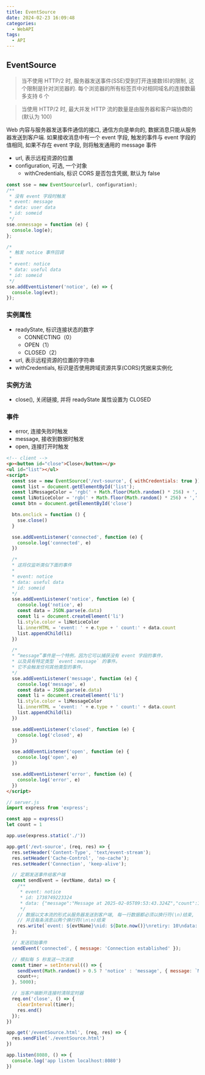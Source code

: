 ```yaml
---
title: EventSource
date: 2024-02-23 16:09:48
categories:
  - WebAPI
tags:
  - API
---
```


## EventSource

> 当不使用 HTTP/2 时, 服务器发送事件(SSE)受到打开连接数(6)的限制, 这个限制是针对浏览器的. 每个浏览器的所有标签页中对相同域名的连接数最多支持 6 个

> 当使用 HTTP/2 时, 最大并发 HTTP 流的数量是由服务器和客户端协商的(默认为 100)

Web 内容与服务器发送事件通信的接口, 通信方向是单向的, 数据消息只能从服务器发送到客户端. 如果接收消息中有一个 event 字段, 触发的事件与 event 字段的值相同, 如果不存在 event 字段, 则将触发通用的 message 事件

- url, 表示远程资源的位置
- configuration, 可选, 一个对象
  - withCredentials, 标识 CORS 是否包含凭据, 默认为 false

```javascript
const sse = new EventSource(url, configuration);
/**
 * 没有 event 字段时触发
 * event: message
 * data: user data
 * id: someid
 */
sse.onmessage = function (e) {
  console.log(e);
};

/*
 * 触发 notice 事件回调
 *
 * event: notice
 * data: useful data
 * id: someid
 */
sse.addEventListener('notice', (e) => {
  console.log(evt);
});
```

<!-- more -->

### 实例属性

- readyState, 标识连接状态的数字
  - CONNECTING（0）
  - OPEN（1）
  - CLOSED（2）
- url, 表示远程资源的位置的字符串
- withCredentials, 标识是否使用跨域资源共享(CORS)凭据来实例化

### 实例方法

- close(), 关闭链接, 并将 readyState 属性设置为 CLOSED

### 事件

- error, 连接失败时触发
- message, 接收到数据时触发
- open, 连接打开时触发

```html
<!-- client -->
<p><button id="close">Close</button></p>
<ul id="list"></ul>
<script>
  const sse = new EventSource('/evt-source', { withCredentials: true });
  const list = document.getElementById('list');
  const liMessageColor = 'rgb(' + Math.floor(Math.random() * 256) + ',' + Math.floor(Math.random() * 256) + ',' + Math.floor(Math.random() * 256) + ')'
  const liNoticeColor = 'rgb(' + Math.floor(Math.random() * 256) + ',' + Math.floor(Math.random() * 256) + ',' + Math.floor(Math.random() * 256) + ')'
  const btn = document.getElementById('close')

  btn.onclick = function () {
    sse.close()
  }

  sse.addEventListener('connected', function (e) {
    console.log('connected', e)
  })

  /*
  * 这将仅监听类似下面的事件
  *
  * event: notice
  * data: useful data
  * id: someid
  */
  sse.addEventListener('notice', function (e) {
    console.log('notice', e)
    const data = JSON.parse(e.data)
    const li = document.createElement('li')
    li.style.color = liNoticeColor
    li.innerHTML = 'event: ' + e.type + ' count:' + data.count
    list.appendChild(li)
  })

  /*
  * “message”事件是一个特例，因为它可以捕获没有 event 字段的事件，
  * 以及具有特定类型 `event：message` 的事件。
  * 它不会触发任何其他类型的事件。
  */
  sse.addEventListener('message', function (e) {
    console.log('message', e)
    const data = JSON.parse(e.data)
    const li = document.createElement('li')
    li.style.color = liMessageColor
    li.innerHTML = 'event: ' + e.type + ' count:' + data.count
    list.appendChild(li)
  })

  sse.addEventListener('closed', function (e) {
    console.log('closed', e)
  })

  sse.addEventListener('open', function (e) {
    console.log('open', e)
  })

  sse.addEventListener('error', function (e) {
    console.log('error', e)
  })
</script>
```

```javascript
// server.js
import express from 'express';

const app = express()
let count = 1

app.use(express.static('./'))

app.get('/evt-source', (req, res) => {
  res.setHeader('Content-Type', 'text/event-stream');
  res.setHeader('Cache-Control', 'no-cache');
  res.setHeader('Connection', 'keep-alive');

  // 定期发送事件给客户端
  const sendEvent = (evtName, data) => {
    /**
     * event: notice
     * id: 1738749223324
     * data: {"message":"Message at 2025-02-05T09:53:43.324Z","count":1}
     */
    // 数据以文本流的形式从服务器发送到客户端, 每一行数据都必须以换行符(\n)结束, 
    // 并且每条消息以两个换行符(\n\n)结束
    res.write(`event: ${evtName}\nid: ${Date.now()}\nretiry: 10\ndata: ${JSON.stringify(data)}\n\n`);
  };

  // 发送初始事件
  sendEvent('connected', { message: 'Connection established' });

  // 模拟每 5 秒发送一次消息
  const timer = setInterval(() => {
    sendEvent(Math.random() > 0.5 ? 'notice' : 'message', { message: `Message at ${new Date().toISOString()}`, count: count });
    count++;
  }, 5000);

  // 当客户端断开连接时清除定时器
  req.on('close', () => {
    clearInterval(timer);
    res.end()
  });
})

app.get('/eventSource.html', (req, res) => {
  res.sendFile('./eventSource.html')
})

app.listen(8080, () => {
  console.log('app listen localhost:8080')
})
```
